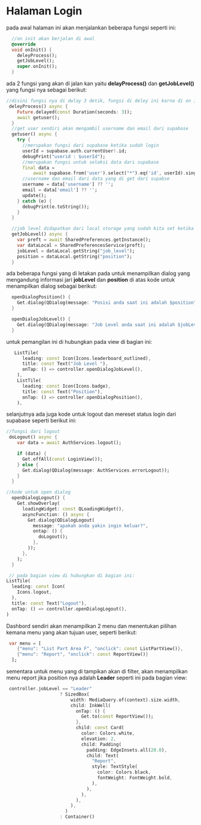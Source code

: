 # Halaman Login
pada awal halaman ini akan menjalankan beberapa fungsi seperti ini:
```dart
  //on init akan berjalan di awal
  @override
  void onInit() {
    deleyProcess();
    getJobLevel();
    super.onInit();
  }
```
ada 2 fungsi yang akan di jalan kan yaitu __delayProcess()__ dan __getJobLevel()__ yang fungsi nya sebagai berikut:

```dart
//disini fungsi nya di dwlay 3 detik, fungsi di deley ini karna di on init ini harus menunggu page nya di buat terlebih dahulu, kemudia di get user
 deleyProcess() async {
    Future.delayed(const Duration(seconds: 3));
    await getuser();
  }
  //get user sendiri akan mengambil username dan email dari supabase
  getuser() async {
    try {
      //merupakan fungsi dari supabase ketika sudah login
      userId = supabase.auth.currentUser!.id;
      debugPrint("userid : $userId");
      //merupakan fungsi untuk seleksi data dari supabase
      final data =
          await supabase.from('user').select("*").eq('id', userId).single();
      //username dan email dari data yang di get dari supabse
      username = data['username'] ?? '';
      email = data['email'] ?? '';
      update();
    } catch (e) {
      debugPrint(e.toString());
    }
  }

  //job level didapatkan dari local storage yang sudah kita set ketika login
  getJobLevel() async {
    var preft = await SharedPreferences.getInstance();
    var dataLocal = SharedPreferencesService(preft);
    jobLevel = dataLocal.getString("job_level");
    position = dataLocal.getString("position");
  }

```
ada beberapa fungsi yang di letakan pada untuk menampilkan dialog yang mengandung informasi jari __jobLevel__ dan __position__ di atas kode untuk menampilkan dialog sebagai berikut:
```dart
  openDialogPosition() {
    Get.dialog(QDialog(message: "Posisi anda saat ini adalah $position"));
  }

  openDialogJobLevel() {
    Get.dialog(QDialog(message: "Job Level anda saat ini adalah $jobLevel"));
  }
```
untuk pemangilan ini di hubungkan pada view di bagian ini:
```dart
   ListTile(
      leading: const Icon(Icons.leaderboard_outlined),
      title: const Text("Job Level "),
      onTap: () => controller.openDialogJobLevel(),
    ),
    ListTile(
      leading: const Icon(Icons.badge),
      title: const Text("Position"),
      onTap: () => controller.openDialogPosition(),
    ),
```

selanjutnya ada juga kode untuk logout dan mereset status login dari supabase seperti berikut ini:
```dart
//fungsi dari logout
 doLogout() async {
    var data = await AuthServices.logout();

    if (data) {
      Get.offAll(const LoginView());
    } else {
      Get.dialog(QDialog(message: AuthServices.errorLogout));
    }
  }

//kode untuk open dialog
  openDialogLogout() {
    Get.showOverlay(
      loadingWidget: const QLoadingWidget(),
      asyncFunction: () async {
        Get.dialog(QDialogLogout(
          message: "apakah anda yakin ingin keluar?",
          ontap: () {
            doLogout();
          },
        ));
      },
    );
  }

 // pada bagian view di hubungkan di bagian ini:
ListTile(
  leading: const Icon(
    Icons.logout,
  ),
  title: const Text("Logout"),
  onTap: () => controller.openDialogLogout(),
)
```

Dashbord sendiri akan menampilkan 2 menu dan menentukan pilihan kemana menu yang akan tujuan user, seperti berikut:
```dart
 var menu = [
    {"menu": "List Part Area F", "onclick": const ListPartView()},
    {"menu": "Report", "onclick": const ReportView()}
  ];
```
sementara untuk menu yang di tampikan akan di filter, akan menampilkan menu report jika position nya adalah __Leader__ seperti ini pada bagian view:
```dart
 controller.jobLevel == "Leader"
                    ? SizedBox(
                        width: MediaQuery.of(context).size.width,
                        child: InkWell(
                          onTap: () {
                            Get.to(const ReportView());
                          },
                          child: const Card(
                            color: Colors.white,
                            elevation: 2,
                            child: Padding(
                              padding: EdgeInsets.all(20.0),
                              child: Text(
                                "Report",
                                style: TextStyle(
                                  color: Colors.black,
                                  fontWeight: FontWeight.bold,
                                ),
                              ),
                            ),
                          ),
                        ),
                      )
                    : Container()
```